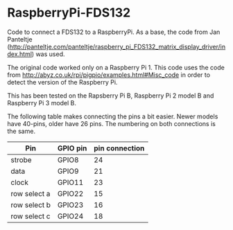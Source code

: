 # RaspberryPi-FDS132
Code to connect a FDS132 to a RaspberryPi. As a base, the code from Jan Panteltje (http://panteltje.com/panteltje/raspberry_pi_FDS132_matrix_display_driver/index.html) was used. 

The original code worked only on a Raspberry Pi 1. This code uses the code
from http://abyz.co.uk/rpi/pigpio/examples.html#Misc_code in order to detect
the version of the Raspberry Pi.  

This has been tested on the Rapsberry Pi B, Raspberry Pi 2 model B and Raspberry Pi 3 model B. 

The following table makes connecting the pins a bit easier. Newer models have 40-pins, older have 26 pins. 
The numbering on both connections is the same. 

| Pin          | GPIO pin | pin connection |
|---|---|---|
| strobe       | GPIO8  | 24 |
| data         | GPIO9  | 21 |
| clock        | GPIO11 | 23 |
| row select a | GPIO22 | 15 |
| row select b | GPIO23 | 16 |
| row select c | GPIO24 | 18 |
